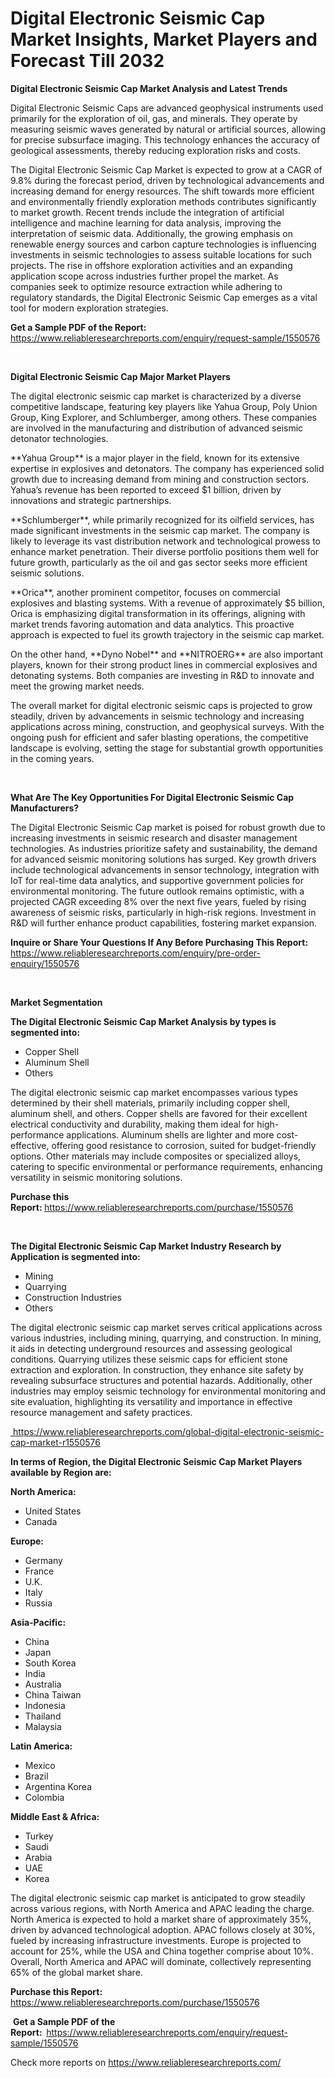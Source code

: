<p><h1>Digital Electronic Seismic Cap Market Insights, Market Players and Forecast Till 2032</h1></p><p><strong>Digital Electronic Seismic Cap Market Analysis and Latest Trends</strong></p>
<p><p>Digital Electronic Seismic Caps are advanced geophysical instruments used primarily for the exploration of oil, gas, and minerals. They operate by measuring seismic waves generated by natural or artificial sources, allowing for precise subsurface imaging. This technology enhances the accuracy of geological assessments, thereby reducing exploration risks and costs.</p><p>The Digital Electronic Seismic Cap Market is expected to grow at a CAGR of 9.8% during the forecast period, driven by technological advancements and increasing demand for energy resources. The shift towards more efficient and environmentally friendly exploration methods contributes significantly to market growth. Recent trends include the integration of artificial intelligence and machine learning for data analysis, improving the interpretation of seismic data. Additionally, the growing emphasis on renewable energy sources and carbon capture technologies is influencing investments in seismic technologies to assess suitable locations for such projects. The rise in offshore exploration activities and an expanding application scope across industries further propel the market. As companies seek to optimize resource extraction while adhering to regulatory standards, the Digital Electronic Seismic Cap emerges as a vital tool for modern exploration strategies.</p></p>
<p><strong>Get a Sample PDF of the Report:&nbsp;</strong> <a href="https://www.reliableresearchreports.com/enquiry/request-sample/1550576?utm_campaign=3349&utm_medium=2&utm_source=Github&utm_content=ia&utm_term=11042025&utm_id=digital-electronic-seismic-cap">https://www.reliableresearchreports.com/enquiry/request-sample/1550576</a></p>
<p>&nbsp;</p>
<p><strong>Digital Electronic Seismic Cap Major Market Players</strong></p>
<p><p>The digital electronic seismic cap market is characterized by a diverse competitive landscape, featuring key players like Yahua Group, Poly Union Group, King Explorer, and Schlumberger, among others. These companies are involved in the manufacturing and distribution of advanced seismic detonator technologies.</p><p>**Yahua Group** is a major player in the field, known for its extensive expertise in explosives and detonators. The company has experienced solid growth due to increasing demand from mining and construction sectors. Yahua’s revenue has been reported to exceed $1 billion, driven by innovations and strategic partnerships.</p><p>**Schlumberger**, while primarily recognized for its oilfield services, has made significant investments in the seismic cap market. The company is likely to leverage its vast distribution network and technological prowess to enhance market penetration. Their diverse portfolio positions them well for future growth, particularly as the oil and gas sector seeks more efficient seismic solutions.</p><p>**Orica**, another prominent competitor, focuses on commercial explosives and blasting systems. With a revenue of approximately $5 billion, Orica is emphasizing digital transformation in its offerings, aligning with market trends favoring automation and data analytics. This proactive approach is expected to fuel its growth trajectory in the seismic cap market.</p><p>On the other hand, **Dyno Nobel** and **NITROERG** are also important players, known for their strong product lines in commercial explosives and detonating systems. Both companies are investing in R&D to innovate and meet the growing market needs.</p><p>The overall market for digital electronic seismic caps is projected to grow steadily, driven by advancements in seismic technology and increasing applications across mining, construction, and geophysical surveys. With the ongoing push for efficient and safer blasting operations, the competitive landscape is evolving, setting the stage for substantial growth opportunities in the coming years.</p></p>
<p>&nbsp;</p>
<p><strong>What Are The Key Opportunities For Digital Electronic Seismic Cap Manufacturers?</strong></p>
<p><p>The Digital Electronic Seismic Cap market is poised for robust growth due to increasing investments in seismic research and disaster management technologies. As industries prioritize safety and sustainability, the demand for advanced seismic monitoring solutions has surged. Key growth drivers include technological advancements in sensor technology, integration with IoT for real-time data analytics, and supportive government policies for environmental monitoring. The future outlook remains optimistic, with a projected CAGR exceeding 8% over the next five years, fueled by rising awareness of seismic risks, particularly in high-risk regions. Investment in R&D will further enhance product capabilities, fostering market expansion.</p></p>
<p><strong>Inquire or Share Your Questions If Any Before Purchasing This Report:</strong> <a href="https://www.reliableresearchreports.com/enquiry/pre-order-enquiry/1550576?utm_campaign=3349&utm_medium=2&utm_source=Github&utm_content=ia&utm_term=11042025&utm_id=digital-electronic-seismic-cap">https://www.reliableresearchreports.com/enquiry/pre-order-enquiry/1550576</a></p>
<p>&nbsp;</p>
<p><strong>Market Segmentation</strong></p>
<p><strong>The Digital Electronic Seismic Cap Market Analysis by types is segmented into:</strong></p>
<p><ul><li>Copper Shell</li><li>Aluminum Shell</li><li>Others</li></ul></p>
<p><p>The digital electronic seismic cap market encompasses various types determined by their shell materials, primarily including copper shell, aluminum shell, and others. Copper shells are favored for their excellent electrical conductivity and durability, making them ideal for high-performance applications. Aluminum shells are lighter and more cost-effective, offering good resistance to corrosion, suited for budget-friendly options. Other materials may include composites or specialized alloys, catering to specific environmental or performance requirements, enhancing versatility in seismic monitoring solutions.</p></p>
<p><strong>Purchase this Report:&nbsp;</strong><a href="https://www.reliableresearchreports.com/purchase/1550576?utm_campaign=3349&utm_medium=2&utm_source=Github&utm_content=ia&utm_term=11042025&utm_id=digital-electronic-seismic-cap">https://www.reliableresearchreports.com/purchase/1550576</a></p>
<p>&nbsp;</p>
<p><strong>The Digital Electronic Seismic Cap Market Industry Research by Application is segmented into:</strong></p>
<p><ul><li>Mining</li><li>Quarrying</li><li>Construction Industries</li><li>Others</li></ul></p>
<p><p>The digital electronic seismic cap market serves critical applications across various industries, including mining, quarrying, and construction. In mining, it aids in detecting underground resources and assessing geological conditions. Quarrying utilizes these seismic caps for efficient stone extraction and exploration. In construction, they enhance site safety by revealing subsurface structures and potential hazards. Additionally, other industries may employ seismic technology for environmental monitoring and site evaluation, highlighting its versatility and importance in effective resource management and safety practices.</p></p>
<p><a href="https://www.reliableresearchreports.com/global-digital-electronic-seismic-cap-market-r1550576?utm_campaign=3349&utm_medium=2&utm_source=Github&utm_content=ia&utm_term=11042025&utm_id=digital-electronic-seismic-cap">&nbsp;https://www.reliableresearchreports.com/global-digital-electronic-seismic-cap-market-r1550576</a></p>
<p><strong>In terms of Region, the Digital Electronic Seismic Cap Market Players available by Region are:</strong></p>
<p>
    <p> <strong> North America: </strong>
        <ul>
            <li>United States</li>
            <li>Canada</li>
        </ul>
        </p> 
    <p> <strong> Europe: </strong>
        <ul>
            <li>Germany</li>
            <li>France</li>
            <li>U.K.</li>
            <li>Italy</li>
            <li>Russia</li>
        </ul>
        </p> 
    <p> <strong> Asia-Pacific: </strong>
        <ul>
            <li>China</li>
            <li>Japan</li>
            <li>South Korea</li>
            <li>India</li>
            <li>Australia</li>
            <li>China Taiwan</li>
            <li>Indonesia</li>
            <li>Thailand</li>
            <li>Malaysia</li>
        </ul>
        </p> 
    <p> <strong> Latin America: </strong>
        <ul>
            <li>Mexico</li>
            <li>Brazil</li>
            <li>Argentina Korea</li>
            <li>Colombia</li>
        </ul>
        </p> 
    <p> <strong> Middle East & Africa: </strong>
        <ul>
            <li>Turkey</li>
            <li>Saudi</li>
            <li>Arabia</li>
            <li>UAE</li>
            <li>Korea</li>
        </ul>
    </p>
    </p>
<p><p>The digital electronic seismic cap market is anticipated to grow steadily across various regions, with North America and APAC leading the charge. North America is expected to hold a market share of approximately 35%, driven by advanced technological adoption. APAC follows closely at 30%, fueled by increasing infrastructure investments. Europe is projected to account for 25%, while the USA and China together comprise about 10%. Overall, North America and APAC will dominate, collectively representing 65% of the global market share.</p></p>
<p><strong>Purchase this Report: </strong><a href="https://www.reliableresearchreports.com/purchase/1550576?utm_campaign=3349&utm_medium=2&utm_source=Github&utm_content=ia&utm_term=11042025&utm_id=digital-electronic-seismic-cap">https://www.reliableresearchreports.com/purchase/1550576</a></p>
<p>&nbsp;<strong>Get a Sample PDF of the Report:&nbsp;&nbsp;</strong><a href="https://www.reliableresearchreports.com/enquiry/request-sample/1550576?utm_campaign=3349&utm_medium=2&utm_source=Github&utm_content=ia&utm_term=11042025&utm_id=digital-electronic-seismic-cap">https://www.reliableresearchreports.com/enquiry/request-sample/1550576</a></p>
<p><strong></strong></p>
<p>Check more reports on <a href="https://www.reliableresearchreports.com/?utm_campaign=3349&utm_medium=2&utm_source=Github&utm_content=ia&utm_term=11042025&utm_id=digital-electronic-seismic-cap">https://www.reliableresearchreports.com/</a></p>